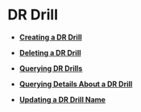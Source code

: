 # DR Drill<a name="sdrs_05_0700"></a>

-   **[Creating a DR Drill](creating-a-dr-drill.md)**  

-   **[Deleting a DR Drill](deleting-a-dr-drill.md)**  

-   **[Querying DR Drills](querying-dr-drills.md)**  

-   **[Querying Details About a DR Drill](querying-details-about-a-dr-drill.md)**  

-   **[Updating a DR Drill Name](updating-a-dr-drill-name.md)**  


